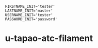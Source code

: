 ```
FIRSTNAME_INIT='tester'
LASTNAME_INIT='master'
USERNAME_INIT='tester'
PASSWORD_INIT='password'

```
# u-tapao-atc-filament
